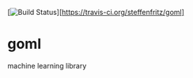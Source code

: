 [![Build Status](https://travis-ci.org/steffenfritz/goml.svg?branch=master)][https://travis-ci.org/steffenfritz/goml]

# goml
machine learning library
